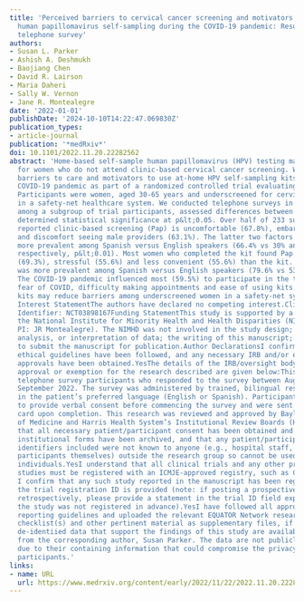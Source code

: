 ```yaml
---
title: 'Perceived barriers to cervical cancer screening and motivators for at-home
  human papillomavirus self-sampling during the COVID-19 pandemic: Results from a
  telephone survey'
authors:
- Susan L. Parker
- Ashish A. Deshmukh
- Baojiang Chen
- David R. Lairson
- Maria Daheri
- Sally W. Vernon
- Jane R. Montealegre
date: '2022-01-01'
publishDate: '2024-10-10T14:22:47.069830Z'
publication_types:
- article-journal
publication: '*medRxiv*'
doi: 10.1101/2022.11.20.22282562
abstract: 'Home-based self-sample human papillomavirus (HPV) testing may be an alternative
  for women who do not attend clinic-based cervical cancer screening. We assessed
  barriers to care and motivators to use at-home HPV self-sampling kits during the
  COVID-19 pandemic as part of a randomized controlled trial evaluating kit effectiveness.
  Participants were women, aged 30-65 years and underscreened for cervical cancer
  in a safety-net healthcare system. We conducted telephone surveys in English/Spanish
  among a subgroup of trial participants, assessed differences between groups and
  determined statistical significance at p&lt;0.05. Over half of 233 survey participants
  reported clinic-based screening (Pap) is uncomfortable (67.8%), embarrassing (52.4%),
  and discomfort seeing male providers (63.1%). The latter two factors were significantly
  more prevalent among Spanish versus English speakers (66.4% vs 30% and 69.9 vs 52.2%,
  respectively, p&lt;0.01). Most women who completed the kit found Pap more embarrassing
  (69.3%), stressful (55.6%) and less convenient (55.6%) than the kit. The first factor
  was more prevalent among Spanish versus English speakers (79.6% vs 53.38%, p&lt;0.05).
  The COVID-19 pandemic influenced most (59.5%) to participate in the trial due to
  fear of COVID, difficulty making appointments and ease of using kits. HPV self-sampling
  kits may reduce barriers among underscreened women in a safety-net system.Competing
  Interest StatementThe authors have declared no competing interest.Clinical TrialClinicalTrials.gov
  Identifier: NCT03898167Funding StatementThis study is supported by a grant from
  the National Institute for Minority Health and Health Disparities (NIMHD, R01MD013715,
  PI: JR Montealegre). The NIMHD was not involved in the study design; the collection,
  analysis, or interpretation of data; the writing of this manuscript; or the decision
  to submit the manuscript for publication.Author DeclarationsI confirm all relevant
  ethical guidelines have been followed, and any necessary IRB and/or ethics committee
  approvals have been obtained.YesThe details of the IRB/oversight body that provided
  approval or exemption for the research described are given below:This study includes
  telephone survey participants who responded to the survey between August 2020 and
  September 2022. The survey was administered by trained, bilingual researcher coordinators
  in the patient’s preferred language (English or Spanish). Participants were asked
  to provide verbal consent before commencing the survey and were sent a $20 gift
  card upon completion. This research was reviewed and approved by Baylor College
  of Medicine and Harris Health System’s Institutional Review Boards (H-44944).I confirm
  that all necessary patient/participant consent has been obtained and the appropriate
  institutional forms have been archived, and that any patient/participant/sample
  identifiers included were not known to anyone (e.g., hospital staff, patients or
  participants themselves) outside the research group so cannot be used to identify
  individuals.YesI understand that all clinical trials and any other prospective interventional
  studies must be registered with an ICMJE-approved registry, such as ClinicalTrials.gov.
  I confirm that any such study reported in the manuscript has been registered and
  the trial registration ID is provided (note: if posting a prospective study registered
  retrospectively, please provide a statement in the trial ID field explaining why
  the study was not registered in advance).YesI have followed all appropriate research
  reporting guidelines and uploaded the relevant EQUATOR Network research reporting
  checklist(s) and other pertinent material as supplementary files, if applicable.YesThe
  de-identiied data that support the findings of this study are available on request
  from the corresponding author, Susan Parker. The data are not publicly available
  due to their containing information that could compromise the privacy of research
  participants.'
links:
- name: URL
  url: https://www.medrxiv.org/content/early/2022/11/22/2022.11.20.22282562
---
```

